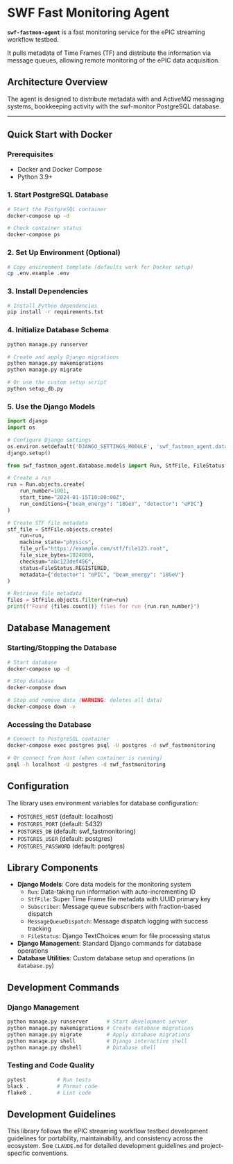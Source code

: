 # SWF Fast Monitoring Agent

**`swf-fastmon-agent`** is a fast monitoring service for the ePIC streaming workflow testbed. 

It pulls metadata of Time Frames (TF) and distribute the information via message queues, allowing remote monitoring of the ePIC data acquisition.

## Architecture Overview

The agent is designed to distribute metadata with and ActiveMQ messaging systems, bookkeeping activity with the swf-monitor PostgreSQL database.


-------------- 

## Quick Start with Docker

### Prerequisites
- Docker and Docker Compose
- Python 3.9+

### 1. Start PostgreSQL Database
```bash
# Start the PostgreSQL container
docker-compose up -d

# Check container status
docker-compose ps
```

### 2. Set Up Environment (Optional)
```bash
# Copy environment template (defaults work for Docker setup)
cp .env.example .env
```

### 3. Install Dependencies
```bash
# Install Python dependencies
pip install -r requirements.txt
```

### 4. Initialize Database Schema
```bash
python manage.py runserver

# Create and apply Django migrations
python manage.py makemigrations
python manage.py migrate

# Or use the custom setup script
python setup_db.py
```

### 5. Use the Django Models
```python
import django
import os

# Configure Django settings
os.environ.setdefault('DJANGO_SETTINGS_MODULE', 'swf_fastmon_agent.database.settings')
django.setup()

from swf_fastmon_agent.database.models import Run, StfFile, FileStatus

# Create a run
run = Run.objects.create(
    run_number=1001,
    start_time="2024-01-15T10:00:00Z",
    run_conditions={"beam_energy": "18GeV", "detector": "ePIC"}
)

# Create STF file metadata
stf_file = StfFile.objects.create(
    run=run,
    machine_state="physics",
    file_url="https://example.com/stf/file123.root",
    file_size_bytes=1024000,
    checksum="abc123def456",
    status=FileStatus.REGISTERED,
    metadata={"detector": "ePIC", "beam_energy": "18GeV"}
)

# Retrieve file metadata
files = StfFile.objects.filter(run=run)
print(f"Found {files.count()} files for run {run.run_number}")
```

## Database Management

### Starting/Stopping the Database
```bash
# Start database
docker-compose up -d

# Stop database
docker-compose down

# Stop and remove data (WARNING: deletes all data)
docker-compose down -v
```

### Accessing the Database
```bash
# Connect to PostgreSQL container
docker-compose exec postgres psql -U postgres -d swf_fastmonitoring

# Or connect from host (when container is running)
psql -h localhost -U postgres -d swf_fastmonitoring
```

## Configuration

The library uses environment variables for database configuration:

- `POSTGRES_HOST` (default: localhost)
- `POSTGRES_PORT` (default: 5432)
- `POSTGRES_DB` (default: swf_fastmonitoring)
- `POSTGRES_USER` (default: postgres)
- `POSTGRES_PASSWORD` (default: postgres)

## Library Components

- **Django Models**: Core data models for the monitoring system
  - `Run`: Data-taking run information with auto-incrementing ID
  - `StfFile`: Super Time Frame file metadata with UUID primary key
  - `Subscriber`: Message queue subscribers with fraction-based dispatch
  - `MessageQueueDispatch`: Message dispatch logging with success tracking
  - `FileStatus`: Django TextChoices enum for file processing status
- **Django Management**: Standard Django commands for database operations
- **Database Utilities**: Custom database setup and operations (in `database.py`)

## Development Commands

### Django Management
```bash
python manage.py runserver      # Start development server
python manage.py makemigrations # Create database migrations
python manage.py migrate        # Apply database migrations
python manage.py shell          # Django interactive shell
python manage.py dbshell        # Database shell
```

### Testing and Code Quality
```bash
pytest          # Run tests
black .         # Format code
flake8 .        # Lint code
```

## Development Guidelines

This library follows the ePIC streaming workflow testbed development guidelines for portability, maintainability, and consistency across the ecosystem. See `CLAUDE.md` for detailed development guidelines and project-specific conventions.